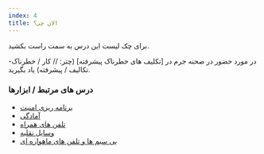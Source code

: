 ```yaml
---
index: 4
title: الان چی؟
---
```

برای چک لیست این درس به سمت راست بکشید.

در مورد حضور در صحنه جرم در [تکلیف های خطرناک پیشرفته] (چتر: // کار / خطرناک- تکالیف / پیشرفته) یاد بگیرید.

### درس های مرتبط / ابزارها

*   [برنامه ریزی امنیت ](umbrella://assess-your-risk/security-planning)
*   [آمادگی](umbrella://travel/preparation)
*   [تلفن های همراه](umbrella://communications/mobile-phones)
*   [وسایل نقلیه](umbrella://travel/vehicles)
*   [بی سیم ها و تلفن های ماهواره ای](umbrella://communications/radios-and-satellite-phones)